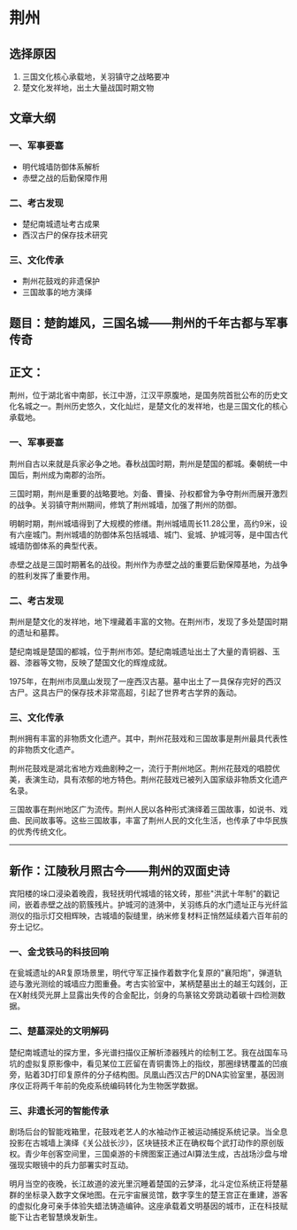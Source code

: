 # 荆州

## 选择原因
1. 三国文化核心承载地，关羽镇守之战略要冲
2. 楚文化发祥地，出土大量战国时期文物

## 文章大纲
### 一、军事要塞
- 明代城墙防御体系解析
- 赤壁之战的后勤保障作用

### 二、考古发现
- 楚纪南城遗址考古成果
- 西汉古尸的保存技术研究

### 三、文化传承
- 荆州花鼓戏的非遗保护
- 三国故事的地方演绎

## 题目：楚韵雄风，三国名城——荆州的千年古都与军事传奇

## 正文：

荆州，位于湖北省中南部，长江中游，江汉平原腹地，是国务院首批公布的历史文化名城之一。荆州历史悠久，文化灿烂，是楚文化的发祥地，也是三国文化的核心承载地。

### 一、军事要塞

荆州自古以来就是兵家必争之地。春秋战国时期，荆州是楚国的都城。秦朝统一中国后，荆州成为南郡的治所。

三国时期，荆州是重要的战略要地。刘备、曹操、孙权都曾为争夺荆州而展开激烈的战争。关羽镇守荆州期间，修筑了荆州城墙，加强了荆州的防御。

明朝时期，荆州城墙得到了大规模的修缮。荆州城墙周长11.28公里，高约9米，设有六座城门。荆州城墙的防御体系包括城墙、城门、瓮城、护城河等，是中国古代城墙防御体系的典型代表。

赤壁之战是三国时期著名的战役。荆州作为赤壁之战的重要后勤保障基地，为战争的胜利发挥了重要作用。

### 二、考古发现

荆州是楚文化的发祥地，地下埋藏着丰富的文物。在荆州市，发现了多处楚国时期的遗址和墓葬。

楚纪南城是楚国的都城，位于荆州市郊。楚纪南城遗址出土了大量的青铜器、玉器、漆器等文物，反映了楚国文化的辉煌成就。

1975年，在荆州市凤凰山发现了一座西汉古墓。墓中出土了一具保存完好的西汉古尸。这具古尸的保存技术非常高超，引起了世界考古学界的轰动。

### 三、文化传承

荆州拥有丰富的非物质文化遗产。其中，荆州花鼓戏和三国故事是荆州最具代表性的非物质文化遗产。

荆州花鼓戏是湖北省地方戏曲剧种之一，流行于荆州地区。荆州花鼓戏的唱腔优美，表演生动，具有浓郁的地方特色。荆州花鼓戏已被列入国家级非物质文化遗产名录。

三国故事在荆州地区广为流传。荆州人民以各种形式演绎着三国故事，如说书、戏曲、民间故事等。这些三国故事，丰富了荆州人民的文化生活，也传承了中华民族的优秀传统文化。

---
## 新作：江陵秋月照古今——荆州的双面史诗

宾阳楼的垛口浸染着晚霞，我轻抚明代城墙的铭文砖，那些"洪武十年制"的戳记间，嵌着赤壁之战的箭簇残片。护城河的涟漪中，关羽练兵的水门遗址正与光纤监测仪的指示灯交相辉映，古城墙的裂缝里，纳米修复材料正悄然延续着六百年前的夯土记忆。

### 一、金戈铁马的科技回响

在瓮城遗址的AR复原场景里，明代守军正操作着数字化复原的"襄阳炮"，弹道轨迹与激光测绘的城墙应力图重叠。考古实验室中，某柄楚墓出土的越王勾践剑，正在X射线荧光屏上显露出失传的合金配比，剑身的鸟篆铭文旁跳动着碳十四检测数据。

### 二、楚墓深处的文明解码

楚纪南城遗址的探方里，多光谱扫描仪正解析漆器残片的绘制工艺。我在战国车马坑的虚拟复原影像中，看见某位工匠留在青铜軎饰上的指纹，那圈绿锈覆盖的凹痕旁，贴着3D打印复原件的分子结构图。凤凰山西汉古尸的DNA实验室里，基因测序仪正将两千年前的免疫系统编码转化为生物医学数据。

### 三、非遗长河的智能传承

剧场后台的智能戏箱里，花鼓戏老艺人的水袖动作正被运动捕捉系统记录。当全息投影在古城墙上演绎《关公战长沙》，区块链技术正在确权每个武打动作的原创版权。青少年创客空间里，三国桌游的卡牌图案正通过AI算法生成，古战场沙盘与增强现实眼镜中的兵力部署实时互动。

明月当空的夜晚，长江故道的波光里沉睡着楚国的云梦泽，北斗定位系统正将楚墓群的坐标录入数字文保地图。在元宇宙展览馆，数字孪生的楚王宫正在重建，游客的虚拟化身可亲手体验失蜡法铸造编钟。这座承载着文明基因的城市，正在科技赋能下让古老智慧焕发新生。